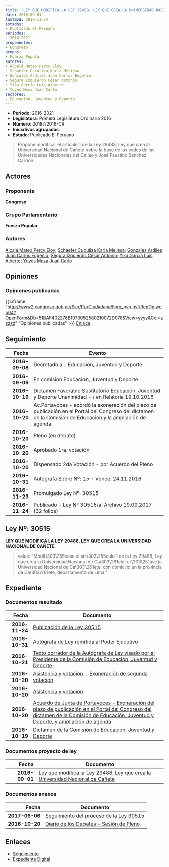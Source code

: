 ```yaml
---
title: "LEY QUE MODIFICA LA LEY 29488, LEY QUE CREA LA UNIVERSIDAD NACIONAL DE CAÑETE"
date: 2016-09-01
lastmod: 2016-11-24
estados:
- Publicado El Peruano
periodos:
- 2016-2021
proponentes:
- Congreso
grupos:
- Fuerza Popular
autores:
- Alcalá Mateo Percy Eloy
- Schaefer Cuculiza Karla Melissa
- Gonzales Ardiles Juan Carlos Eugenio
- Segura Izquierdo César Antonio
- Yika García Luis Alberto
- Yuyes Meza Juan Carlo
sectores:
- Educación, Juventud y Deporte
---
```

- **Periodo**: 2016-2021
- **Legislatura**: Primera Legislatura Ordinaria 2016
- **Número**: 00187/2016-CR
- **Iniciativas agrupadas**: 
- **Estado**: Publicado El Peruano

> Propone modificar el artículo 1 de la Ley 29488, Ley que crea la Universidad Nacional de Cañete sobre la base de las sedes de las Universidades Nacionales del Callao y José Faustino Sánchez Carrión.


## Actores

### Proponente

**Congreso**

### Grupo Parlamentario

**Fuerza Popular**

### Autores

[Alcalá Mateo Percy Eloy](mailto:mailto:palcala@congreso.gob.pe); [Schaefer Cuculiza Karla Melissa](mailto:mailto:kschaefer@congreso.gob.pe); [Gonzales Ardiles Juan Carlos Eugenio](mailto:mailto:jgonzalesa@congreso.gob.pe); [Segura Izquierdo César Antonio](mailto:mailto:csegura@congreso.gob.pe); [Yika García Luis Alberto](mailto:mailto:lyika@congreso.gob.pe); [Yuyes Meza Juan Carlo](mailto:mailto:jyuyes@congreso.gob.pe)

## Opiniones

### Opiniones publicadas

{{<iframe "http://www2.congreso.gob.pe/Sicr/ParCiudadana/Foro_pvp.nsf/RepOpiweb04?OpenForm&Db=51BAF402276B1973052580210072D078&View=yyyy&Col=zzzzz" "Opiniones publicadas" >}}
[Enlace](http://www2.congreso.gob.pe/Sicr/ParCiudadana/Foro_pvp.nsf/RepOpiweb04?OpenForm&Db=51BAF402276B1973052580210072D078&View=yyyy&Col=zzzzz)


## Seguimiento

| Fecha | Evento |
|------:|--------|
| **2016-09-08** | Decretado a... Educación, Juventud y Deporte |
| **2016-09-09** | En comisión Educación, Juventud y Deporte |
| **2016-10-19** | Dictamen Favorable Sustitutorio Educación, Juventud y Deporte Unanimidad - / en Relatoría 19.10.2016 |
| **2016-10-20** | Ac.Portavoces - acordó la exoneración del plazo de publicación en el Portal del Congreso del dictamen de la Comisión de Educación y la ampliación de agenda |
| **2016-10-20** | Pleno (en debate) |
| **2016-10-20** | Aprobado 1ra. votación |
| **2016-10-20** | Dispensado 2da Votación - por Acuerdo del Pleno |
| **2016-10-31** | Autógrafa Sobre Nº: 15 - Vence: 24.11.2016 |
| **2016-11-23** | Promulgado Ley Nº: 30515 |
| **2016-11-24** | Publicado - Ley N° 30515/al Archivo 19.09.2017 (32 folios) |

## Ley Nº: 30515

**LEY QUE MODIFICA LA LEY 29488, LEY QUE CREA LA UNIVERSIDAD NACIONAL DE CAÑETE**

> value: "Modif\303\255case el art\303\255culo 1 de la Ley 29488, Ley que crea la Universidad Nacional de Ca\303\261ete: cr\303\251ase la Universidad Nacional de Ca\303\261ete, con domicilio en la provincia de Ca\303\261ete, departamento de Lima."


## Expediente

### Documentos resultado

| Fecha | Documento |
|------:|-----------|
| **2016-11-24** | [Publicación de la Ley 30515](http://www.leyes.congreso.gob.pe/Documentos/2016_2021/ADLP/Normas_Legales/30515-LEY..pdf) |
| **2016-10-31** | [Autógrafa de Ley remitida al Poder Ejecutivo](http://www.leyes.congreso.gob.pe/Documentos/2016_2021/ADLP/Texto_Aprobado/AU0018720161031.pdf) |
| **2016-10-21** | [Texto borrador de la Autógrafa de Ley visado por el Presidente de la Comisión de Educación, Juventud y Deporte](http://www.leyes.congreso.gob.pe/Documentos/2016_2021/Texto_Borrador_de_Autografa/BAU0018720161024.pdf) |
| **2016-10-20** | [Asistencia y votación - Exoneración de segunda votación](http://www.leyes.congreso.gob.pe/Documentos/2016_2021/Asistencia_y_Votacion/Proyectos_de_Ley/Exoneracion_de_Segunda_Votacion/ESV0018720161020.pdf) |
| **2016-10-20** | [Asistencia y votación](http://www.leyes.congreso.gob.pe/Documentos/2016_2021/Asistencia_y_Votacion/Proyectos_de_Ley/AV0018720161020.pdf) |
| **2016-10-20** | [Acuerdo de Junta de Portavoces - Exoneración del plazo de publicación en el Portal del Congreso del dictamen de la Comisión de Educación, Juventud y Deporte, y ampliación de agenda](http://www.leyes.congreso.gob.pe/Documentos/2016_2021/Acuerdos/Junta_Portavoces/AJP0018720161020.pdf) |
| **2016-10-19** | [Dictamen de la Comisión de Educación, Juventud y Deporte](http://www.leyes.congreso.gob.pe/Documentos/2016_2021/Dictamenes/Proyectos_de_Ley/00187DC10MAY20161019..pdf) |

### Documentos proyecto de ley

| Fecha | Documento |
|------:|-----------|
| **2016-09-01** | [Ley que modifica la Ley 29488, Ley que crea la Universidad Nacional de Cañete](http://www.leyes.congreso.gob.pe/Documentos/2016_2021/Proyectos_de_Ley_y_de_Resoluciones_Legislativas/PL0018720160901.pdf) |

### Documentos anexos

| Fecha | Documento |
|------:|-----------|
| **2017-06-06** | [Seguimiento del proceso de la Ley 30515](http://www.leyes.congreso.gob.pe/Documentos/2016_2021/Seguimiento_de_Proyectos_de_Ley/00187PL20170605.pdf) |
| **2016-10-20** | [Diario de los Debates - Sesión de Pleno](http://www.leyes.congreso.gob.pe/Documentos/2016_2021/ADLP/Diario_Debates/30515_DD.pdf) |

## Enlaces

- [Seguimiento](http://www2.congreso.gob.pe/Sicr/TraDocEstProc/CLProLey2016.nsf/f7fff46988ca05b1052578e100829cc7/e39a230a7a6bf3c10525802100799546?OpenDocument)
- [Expediente Digital](http://www2.congreso.gob.pe/Sicr/TraDocEstProc/CLProLey2016.nsf/f7fff46988ca05b1052578e100829cc7/e39a230a7a6bf3c10525802100799546?OpenDocument&Click=05257FB7005EB655.eb71d0cf91d8294e05256cdf006b5706/$Body/0.1C6C)

